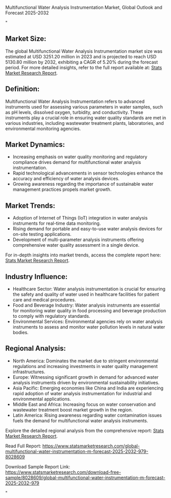 Multifunctional Water Analysis Instrumentation Market, Global Outlook and Forecast 2025-2032

"<h2>Market Size:</h2>
<p>The global Multifunctional Water Analysis Instrumentation market size was estimated at USD 3251.20 million in 2023 and is projected to reach USD 5130.80 million by 2032, exhibiting a CAGR of 5.20% during the forecast period. For more detailed insights, refer to the full report available at: <a href='https://www.statsmarketresearch.com/global-multifunctional-water-instrumentation-m-forecast-2025-2032-979-8028609'>Stats Market Research Report</a>.</p>

<h2>Definition:</h2>
<p>Multifunctional Water Analysis Instrumentation refers to advanced instruments used for assessing various parameters in water samples, such as pH levels, dissolved oxygen, turbidity, and conductivity. These instruments play a crucial role in ensuring water quality standards are met in various industries, including wastewater treatment plants, laboratories, and environmental monitoring agencies.</p>

<h2>Market Dynamics:</h2>
<ul>
    <li>Increasing emphasis on water quality monitoring and regulatory compliance drives demand for multifunctional water analysis instrumentation.</li>
    <li>Rapid technological advancements in sensor technologies enhance the accuracy and efficiency of water analysis devices.</li>
    <li>Growing awareness regarding the importance of sustainable water management practices propels market growth.</li>
</ul>

<h2>Market Trends:</h2>
<ul>
    <li>Adoption of Internet of Things (IoT) integration in water analysis instruments for real-time data monitoring.</li>
    <li>Rising demand for portable and easy-to-use water analysis devices for on-site testing applications.</li>
    <li>Development of multi-parameter analysis instruments offering comprehensive water quality assessment in a single device.</li>
</ul>
<p>For in-depth insights into market trends, access the complete report here: <a href='https://www.statsmarketresearch.com/global-multifunctional-water-instrumentation-m-forecast-2025-2032-979-8028609'>Stats Market Research Report</a>.</p>

<h2>Industry Influence:</h2>
<ul>
    <li>Healthcare Sector: Water analysis instrumentation is crucial for ensuring the safety and quality of water used in healthcare facilities for patient care and medical procedures.</li>
    <li>Food and Beverage Industry: Water analysis instruments are essential for monitoring water quality in food processing and beverage production to comply with regulatory standards.</li>
    <li>Environmental Services: Environmental agencies rely on water analysis instruments to assess and monitor water pollution levels in natural water bodies.</li>
</ul>

<h2>Regional Analysis:</h2>
<ul>
    <li>North America: Dominates the market due to stringent environmental regulations and increasing investments in water quality management infrastructures.</li>
    <li>Europe: Witnessing significant growth in demand for advanced water analysis instruments driven by environmental sustainability initiatives.</li>
    <li>Asia Pacific: Emerging economies like China and India are experiencing rapid adoption of water analysis instrumentation for industrial and environmental applications.</li>
    <li>Middle East and Africa: Increasing focus on water conservation and wastewater treatment boost market growth in the region.</li>
    <li>Latin America: Rising awareness regarding water contamination issues fuels the demand for multifunctional water analysis instruments.</li>
</ul>
<p>Explore the detailed regional analysis from the comprehensive report: <a href='https://www.statsmarketresearch.com/global-multifunctional-water-instrumentation-m-forecast-2025-2032-979-8028609'>Stats Market Research Report</a>.</p>

<p>Read Full Report: <a href='https://www.statsmarketresearch.com/global-multifunctional-water-instrumentation-m-forecast-2025-2032-979-8028609'>https://www.statsmarketresearch.com/global-multifunctional-water-instrumentation-m-forecast-2025-2032-979-8028609</a></p>
<p>Download Sample Report Link: <a href='https://www.statsmarketresearch.com/download-free-sample/8028609/global-multifunctional-water-instrumentation-m-forecast-2025-2032-979'>https://www.statsmarketresearch.com/download-free-sample/8028609/global-multifunctional-water-instrumentation-m-forecast-2025-2032-979</a></p>"
